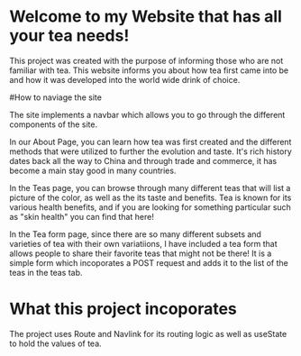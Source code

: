 # Welcome to my Website that has all your tea needs!

This project was created with the purpose of informing those who are not familiar with tea. This website informs you about how tea first came into be and how it was developed into the world wide drink of choice. 

#How to naviage the site

The site implements a navbar which allows you to go through the different components of the site. 

In our About Page, you can learn how tea was first created and the different methods that were utilized to further the evolution and taste. It's rich history dates back all the way to China and through trade and commerce, it has become a main stay good in many countries. 

In the Teas page, you can browse through many different teas that will list a picture of the color, as well as the its taste and benefits. Tea is known for its various health benefits, and if you are looking for something particular such as "skin health" you can find that here!

In the Tea form page, since there are so many different subsets and varieties of tea with their own variatiions, I have included a tea form that allows people to share their favorite teas that might not be there! It is a simple form which incoporates a POST request and adds it to the list of the teas in the teas tab. 

# What this project incoporates

The project uses Route and Navlink for its routing logic as well as useState to hold the values of tea. 


